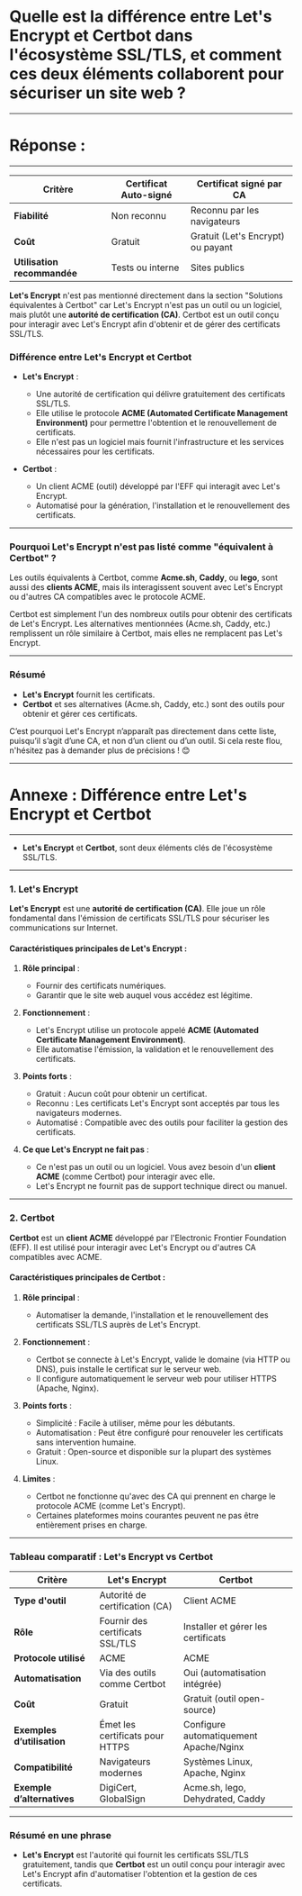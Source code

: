 # **Quelle est la différence entre Let's Encrypt et Certbot dans l'écosystème SSL/TLS, et comment ces deux éléments collaborent pour sécuriser un site web ?**

---------------------------------------
# Réponse : 
---------------------------------------

| **Critère**                  | **Certificat Auto-signé** | **Certificat signé par CA** |
|------------------------------|---------------------------|-----------------------------|
| **Fiabilité**                | Non reconnu              | Reconnu par les navigateurs |
| **Coût**                     | Gratuit                  | Gratuit (Let's Encrypt) ou payant |
| **Utilisation recommandée**  | Tests ou interne         | Sites publics               |




**Let's Encrypt** n'est pas mentionné directement dans la section "Solutions équivalentes à Certbot" car Let's Encrypt n'est pas un outil ou un logiciel, mais plutôt une **autorité de certification (CA)**. Certbot est un outil conçu pour interagir avec Let's Encrypt afin d'obtenir et de gérer des certificats SSL/TLS.

### **Différence entre Let's Encrypt et Certbot**
- **Let's Encrypt** : 
  - Une autorité de certification qui délivre gratuitement des certificats SSL/TLS.
  - Elle utilise le protocole **ACME (Automated Certificate Management Environment)** pour permettre l'obtention et le renouvellement de certificats.
  - Elle n'est pas un logiciel mais fournit l'infrastructure et les services nécessaires pour les certificats.

- **Certbot** :
  - Un client ACME (outil) développé par l'EFF qui interagit avec Let's Encrypt.
  - Automatisé pour la génération, l'installation et le renouvellement des certificats.

---

### **Pourquoi Let's Encrypt n'est pas listé comme "équivalent à Certbot" ?**
Les outils équivalents à Certbot, comme **Acme.sh**, **Caddy**, ou **lego**, sont aussi des **clients ACME**, mais ils interagissent souvent avec Let's Encrypt ou d'autres CA compatibles avec le protocole ACME. 

Certbot est simplement l'un des nombreux outils pour obtenir des certificats de Let's Encrypt. Les alternatives mentionnées (Acme.sh, Caddy, etc.) remplissent un rôle similaire à Certbot, mais elles ne remplacent pas Let's Encrypt.

---

### **Résumé**
- **Let's Encrypt** fournit les certificats.
- **Certbot** et ses alternatives (Acme.sh, Caddy, etc.) sont des outils pour obtenir et gérer ces certificats.

C’est pourquoi Let's Encrypt n’apparaît pas directement dans cette liste, puisqu’il s’agit d’une CA, et non d’un client ou d’un outil. Si cela reste flou, n'hésitez pas à demander plus de précisions ! 😊


-------------------------------------------------------------------
# **Annexe : Différence entre Let's Encrypt et Certbot**
-------------------------------------------------------------------

-  **Let's Encrypt** et **Certbot**, sont deux éléments clés de l'écosystème SSL/TLS.

---

### **1. Let's Encrypt**
**Let's Encrypt** est une **autorité de certification (CA)**. Elle joue un rôle fondamental dans l'émission de certificats SSL/TLS pour sécuriser les communications sur Internet.

#### **Caractéristiques principales de Let's Encrypt** :
1. **Rôle principal** : 
   - Fournir des certificats numériques.
   - Garantir que le site web auquel vous accédez est légitime.

2. **Fonctionnement** :
   - Let's Encrypt utilise un protocole appelé **ACME (Automated Certificate Management Environment)**.
   - Elle automatise l'émission, la validation et le renouvellement des certificats.

3. **Points forts** :
   - Gratuit : Aucun coût pour obtenir un certificat.
   - Reconnu : Les certificats Let's Encrypt sont acceptés par tous les navigateurs modernes.
   - Automatisé : Compatible avec des outils pour faciliter la gestion des certificats.

4. **Ce que Let's Encrypt ne fait pas** :
   - Ce n'est pas un outil ou un logiciel. Vous avez besoin d'un **client ACME** (comme Certbot) pour interagir avec elle.
   - Let's Encrypt ne fournit pas de support technique direct ou manuel.

---

### **2. Certbot**
**Certbot** est un **client ACME** développé par l'Electronic Frontier Foundation (EFF). Il est utilisé pour interagir avec Let's Encrypt ou d'autres CA compatibles avec ACME.

#### **Caractéristiques principales de Certbot** :
1. **Rôle principal** :
   - Automatiser la demande, l'installation et le renouvellement des certificats SSL/TLS auprès de Let's Encrypt.

2. **Fonctionnement** :
   - Certbot se connecte à Let's Encrypt, valide le domaine (via HTTP ou DNS), puis installe le certificat sur le serveur web.
   - Il configure automatiquement le serveur web pour utiliser HTTPS (Apache, Nginx).

3. **Points forts** :
   - Simplicité : Facile à utiliser, même pour les débutants.
   - Automatisation : Peut être configuré pour renouveler les certificats sans intervention humaine.
   - Gratuit : Open-source et disponible sur la plupart des systèmes Linux.

4. **Limites** :
   - Certbot ne fonctionne qu'avec des CA qui prennent en charge le protocole ACME (comme Let's Encrypt).
   - Certaines plateformes moins courantes peuvent ne pas être entièrement prises en charge.

---

### **Tableau comparatif : Let's Encrypt vs Certbot**

| **Critère**                     | **Let's Encrypt**                  | **Certbot**                             |
|----------------------------------|------------------------------------|-----------------------------------------|
| **Type d'outil**                | Autorité de certification (CA)     | Client ACME                             |
| **Rôle**                        | Fournir des certificats SSL/TLS    | Installer et gérer les certificats      |
| **Protocole utilisé**           | ACME                               | ACME                                    |
| **Automatisation**              | Via des outils comme Certbot       | Oui (automatisation intégrée)           |
| **Coût**                        | Gratuit                            | Gratuit (outil open-source)             |
| **Exemples d’utilisation**      | Émet les certificats pour HTTPS    | Configure automatiquement Apache/Nginx  |
| **Compatibilité**               | Navigateurs modernes               | Systèmes Linux, Apache, Nginx           |
| **Exemple d’alternatives**      | DigiCert, GlobalSign               | Acme.sh, lego, Dehydrated, Caddy        |

---

### **Résumé en une phrase**
- **Let's Encrypt** est l'autorité qui fournit les certificats SSL/TLS gratuitement, tandis que **Certbot** est un outil conçu pour interagir avec Let's Encrypt afin d'automatiser l'obtention et la gestion de ces certificats.


